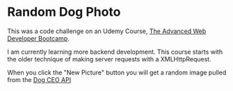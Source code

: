 # Random Dog Photo

This was a code challenge on an Udemy Course, [The Advanced Web Developer Bootcamp](https://www.udemy.com/course/the-advanced-web-developer-bootcamp/?couponCode=ST13MT40224).

I am currently learning more backend development. This course starts with the older technique of making server requests with a XMLHttpRequest.

When you click the "New Picture" button you will get a random image pulled from the [Dog CEO API](https://dog.ceo/dog-api/)
